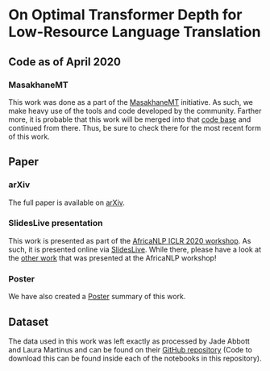 # On Optimal Transformer Depth for Low-Resource Language Translation

## Code as of April 2020

### MasakhaneMT
This work was done as a part of the [MasakhaneMT](https://www.masakhane.io/) initiative.
As such, we make heavy use of the tools and code developed by the community.
Farther more, it is probable that this work will be merged into that [code base](https://github.com/masakhane-io/masakhane) and continued from there.
Thus, be sure to check there for the most recent form of this work.

## Paper

### arXiv
The full paper is available on [arXiv](https://arxiv.org/abs/2004.04418).

### SlidesLive presentation
This work is presented as part of the [AfricaNLP ICLR 2020 workshop](https://africanlp-workshop.github.io/).
As such, it is presented online via [SlidesLive](https://slideslive.com/38926580/on-optimal-transformer-depth-for-lowresource-language-translation?ref=account-folder-46632-folders).
While there, please have a look at the [other work](https://slideslive.com/iclr-2020/workshop-africanlp-unlocking-local-languages) that was presented at the AfricaNLP workshop!

### Poster
We have also created a [Poster](https://drive.google.com/file/d/1YfZie3P9s1OWA3gkKAzS-QNzFgqKFVRg/view?usp=sharing) summary of this work.

## Dataset
The data used in this work was left exactly as processed by Jade Abbott and Laura Martinus and can be found on their [GitHub repository](https://github.com/LauraMartinus/ukuxhumana) (Code to download this can be found inside each of the notebooks in this repository).
